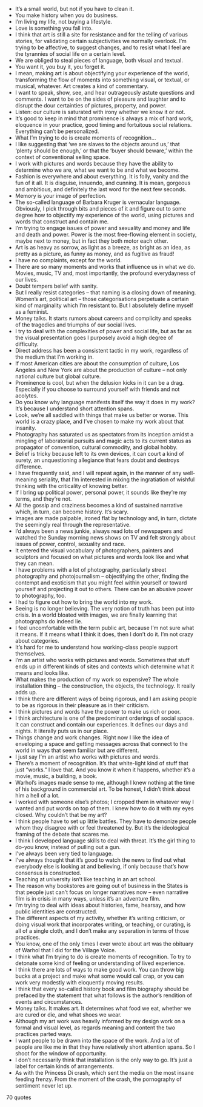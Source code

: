  - It’s a small world, but not if you have to clean it.
 - You make history when you do business.
 - I’m living my life, not buying a lifestyle.
 - Love is something you fall into.
 - I think that art is still a site for resistance and for the telling of various stories, for validating certain subjectivities we normally overlook. I’m trying to be affective, to suggest changes, and to resist what I feel are the tyrannies of social life on a certain level.
 - We are obliged to steal pieces of language, both visual and textual.
 - You want it, you buy it, you forget it.
 - I mean, making art is about objectifying your experience of the world, transforming the flow of moments into something visual, or textual, or musical, whatever. Art creates a kind of commentary.
 - I want to speak, show, see, and hear outrageously astute questions and comments. I want to be on the sides of pleasure and laughter and to disrupt the dour certainties of pictures, property, and power.
 - Listen: our culture is saturated with irony whether we know it or not.
 - It’s good to keep in mind that prominence is always a mix of hard work, eloquence in your practice, good timing and fortuitous social relations. Everything can’t be personalized.
 - What I’m trying to do is create moments of recognition...
 - I like suggesting that ‘we are slaves to the objects around us,’ that ‘plenty should be enough,’ or that the ‘buyer should beware,’ within the context of conventional selling space.
 - I work with pictures and words because they have the ability to determine who we are, what we want to be and what we become.
 - Fashion is everywhere and about everything. It is folly, vanity and the fun of it all. It is disguise, innuendo, and cunning. It is mean, gorgeous and ambitious, and definitely the last word for the next few seconds.
 - Memory is your image of perfection.
 - The so-called language of Barbara Kruger is vernacular language. Obviously, I pick through bits and pieces of it and figure out to some degree how to objectify my experience of the world, using pictures and words that construct and contain me.
 - I’m trying to engage issues of power and sexuality and money and life and death and power. Power is the most free-flowing element in society, maybe next to money, but in fact they both motor each other.
 - Art is as heavy as sorrow, as light as a breeze, as bright as an idea, as pretty as a picture, as funny as money, and as fugitive as fraud!
 - I have no complaints, except for the world.
 - There are so many moments and works that influence us in what we do. Movies, music, TV and, most importantly, the profound everydayness of our lives.
 - Doubt tempers belief with sanity.
 - But I really resist categories – that naming is a closing down of meaning. Women’s art, political art – those categorisations perpetuate a certain kind of marginality which I’m resistant to. But I absolutely define myself as a feminist.
 - Money talks. It starts rumors about careers and complicity and speaks of the tragedies and triumphs of our social lives.
 - I try to deal with the complexities of power and social life, but as far as the visual presentation goes I purposely avoid a high degree of difficulty.
 - Direct address has been a consistent tactic in my work, regardless of the medium that I’m working in.
 - If most American cities are about the consumption of culture, Los Angeles and New York are about the production of culture – not only national culture but global culture.
 - Prominence is cool, but when the delusion kicks in it can be a drag. Especially if you choose to surround yourself with friends and not acolytes.
 - Do you know why language manifests itself the way it does in my work? It’s because I understand short attention spans.
 - Look, we’re all saddled with things that make us better or worse. This world is a crazy place, and I’ve chosen to make my work about that insanity.
 - Photography has saturated us as spectators from its inception amidst a mingling of laboratorial pursuits and magic acts to its current status as propagator of convention, cultural commodity, and global hobby.
 - Belief is tricky because left to its own devices, it can court a kind of surety, an unquestioning allegiance that fears doubt and destroys difference.
 - I have frequently said, and I will repeat again, in the manner of any well-meaning seriality, that I’m interested in mixing the ingratiation of wishful thinking with the criticality of knowing better.
 - If I bring up political power, personal power, it sounds like they’re my terms, and they’re not.
 - All the gossip and craziness becomes a kind of sustained narrative which, in turn, can become history. It’s scary.
 - Images are made palpable, ironed flat by technology and, in turn, dictate the seemingly real through the representative.
 - I’d always been a news junkie, always read lots of newspapers and watched the Sunday morning news shows on TV and felt strongly about issues of power, control, sexuality and race.
 - It entered the visual vocabulary of photographers, painters and sculptors and focused on what pictures and words look like and what they can mean.
 - I have problems with a lot of photography, particularly street photography and photojournalism – objectifying the other, finding the contempt and exoticism that you might feel within yourself or toward yourself and projecting it out to others. There can be an abusive power to photography, too.
 - I had to figure out how to bring the world into my work.
 - Seeing is no longer believing. The very notion of truth has been put into crisis. In a world bloated with images, we are finally learning that photographs do indeed lie.
 - I feel uncomfortable with the term public art, because I’m not sure what it means. If it means what I think it does, then I don’t do it. I’m not crazy about categories.
 - It’s hard for me to understand how working-class people support themselves.
 - I’m an artist who works with pictures and words. Sometimes that stuff ends up in different kinds of sites and contexts which determine what it means and looks like.
 - What makes the production of my work so expensive? The whole installation thing – the construction, the objects, the technology. It really adds up.
 - I think there are different ways of being rigorous, and I am asking people to be as rigorous in their pleasure as in their criticism.
 - I think pictures and words have the power to make us rich or poor.
 - I think architecture is one of the predominant orderings of social space. It can construct and contain our experiences. It defines our days and nights. It literally puts us in our place.
 - Things change and work changes. Right now I like the idea of enveloping a space and getting messages across that connect to the world in ways that seem familiar but are different.
 - I just say I’m an artist who works with pictures and words.
 - There’s a moment of recognition. It’s that white-light kind of stuff that just “works.” I love that. And you know it when it happens, whether it’s a movie, music, a building, a book.
 - Warhol’s images made sense to me, although I knew nothing at the time of his background in commercial art. To be honest, I didn’t think about him a hell of a lot.
 - I worked with someone else’s photos; I cropped them in whatever way I wanted and put words on top of them. I knew how to do it with my eyes closed. Why couldn’t that be my art?
 - I think people have to set up little battles. They have to demonize people whom they disagree with or feel threatened by. But it’s the ideological framing of the debate that scares me.
 - I think I developed language skills to deal with threat. It’s the girl thing to do-you know, instead of pulling out a gun.
 - I’ve always been very tied to language.
 - I’ve always thought that it’s good to watch the news to find out what everybody else is looking at and believing, if only because that’s how consensus is constructed.
 - Teaching at university isn’t like teaching in an art school.
 - The reason why bookstores are going out of business in the States is that people just can’t focus on longer narratives now – even narrative film is in crisis in many ways, unless it’s an adventure film.
 - I’m trying to deal with ideas about histories, fame, hearsay, and how public identities are constructed.
 - The different aspects of my activity, whether it’s writing criticism, or doing visual work that incorporates writing, or teaching, or curating, is all of a single cloth, and I don’t make any separation in terms of those practices.
 - You know, one of the only times I ever wrote about art was the obituary of Warhol that I did for the Village Voice.
 - I think what I’m trying to do is create moments of recognition. To try to detonate some kind of feeling or understanding of lived experience.
 - I think there are lots of ways to make good work. You can throw big bucks at a project and make what some would call crap, or you can work very modestly with eloquently moving results.
 - I think that every so-called history book and film biography should be prefaced by the statement that what follows is the author’s rendition of events and circumstances.
 - Money talks. It makes art. It determines what food we eat, whether we are cured or die, and what shoes we wear.
 - Although my art work was heavily informed by my design work on a formal and visual level, as regards meaning and content the two practices parted ways.
 - I want people to be drawn into the space of the work. And a lot of people are like me in that they have relatively short attention spans. So I shoot for the window of opportunity.
 - I don’t necessarily think that installation is the only way to go. It’s just a label for certain kinds of arrangements.
 - As with the Princess Di crash, which sent the media on the most insane feeding frenzy. From the moment of the crash, the pornography of sentiment never let up.

70 quotes